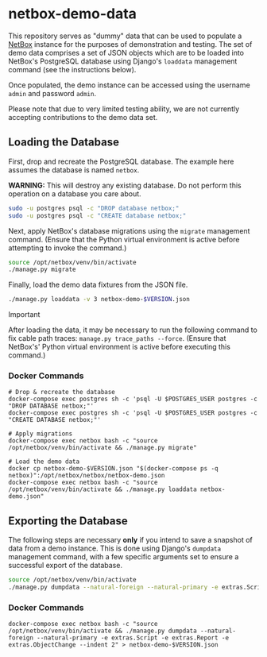 # netbox-demo-data

This repository serves as "dummy" data that can be used to populate a [NetBox](https://github.com/netbox-community/netbox) instance for the purposes of demonstration and testing. The set of demo data comprises a set of JSON objects which are to be loaded into NetBox's PostgreSQL database using Django's `loaddata` management command (see the instructions below).

Once populated, the demo instance can be accessed using the username `admin` and password `admin`.

Please note that due to very limited testing ability, we are not currently accepting contributions to the demo data set.

## Loading the Database

First, drop and recreate the PostgreSQL database. The example here assumes the database is named `netbox`.

**WARNING:** This will destroy any existing database. Do not perform this operation on a database you care about.

```bash
sudo -u postgres psql -c "DROP database netbox;"
sudo -u postgres psql -c "CREATE database netbox;"
```

Next, apply NetBox's database migrations using the `migrate` management command. (Ensure that the Python virtual environment is active before attempting to invoke the command.)

```bash
source /opt/netbox/venv/bin/activate
./manage.py migrate
```

Finally, load the demo data fixtures from the JSON file.

```bash
./manage.py loaddata -v 3 netbox-demo-$VERSION.json
```

> [!IMPORTANT]
> After loading the data, it may be necessary to run the following command to fix cable path traces: `manage.py trace_paths --force`. (Ensure that NetBox's' Python virtual environment is active before executing this command.)

### Docker Commands

```
# Drop & recreate the database
docker-compose exec postgres sh -c 'psql -U $POSTGRES_USER postgres -c "DROP DATABASE netbox;"'
docker-compose exec postgres sh -c 'psql -U $POSTGRES_USER postgres -c "CREATE DATABASE netbox;"'

# Apply migrations
docker-compose exec netbox bash -c "source /opt/netbox/venv/bin/activate && ./manage.py migrate"

# Load the demo data
docker cp netbox-demo-$VERSION.json "$(docker-compose ps -q netbox)":/opt/netbox/netbox/netbox-demo.json
docker-compose exec netbox bash -c "source /opt/netbox/venv/bin/activate && ./manage.py loaddata netbox-demo.json"
```

## Exporting the Database

The following steps are necessary **only** if you intend to save a snapshot of data from a demo instance. This is done using Django's `dumpdata` management command, with a few specific arguments set to ensure a successful export of the database.

```bash
source /opt/netbox/venv/bin/activate
./manage.py dumpdata --natural-foreign --natural-primary -e extras.Script -e extras.Report -e extras.ObjectChange -e extras.CachedValue -e django_rq --indent 2 -o netbox-demo-$VERSION.json
```

### Docker Commands

```
docker-compose exec netbox bash -c "source /opt/netbox/venv/bin/activate && ./manage.py dumpdata --natural-foreign --natural-primary -e extras.Script -e extras.Report -e extras.ObjectChange --indent 2" > netbox-demo-$VERSION.json
```

